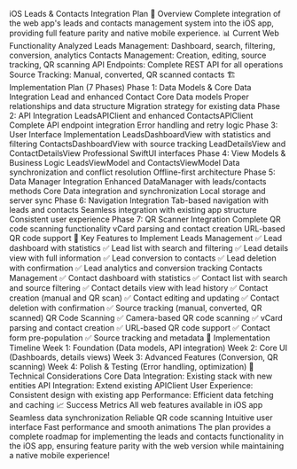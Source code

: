 iOS Leads & Contacts Integration Plan
🎯 Overview
Complete integration of the web app's leads and contacts management system into the iOS app, providing full feature parity and native mobile experience.
📊 Current Web Functionality Analyzed
Leads Management: Dashboard, search, filtering, conversion, analytics
Contacts Management: Creation, editing, source tracking, QR scanning
API Endpoints: Complete REST API for all operations
Source Tracking: Manual, converted, QR scanned contacts
🏗️ Implementation Plan (7 Phases)
Phase 1: Data Models & Core Data Integration
Lead and enhanced Contact Core Data models
Proper relationships and data structure
Migration strategy for existing data
Phase 2: API Integration
LeadsAPIClient and enhanced ContactsAPIClient
Complete API endpoint integration
Error handling and retry logic
Phase 3: User Interface Implementation
LeadsDashboardView with statistics and filtering
ContactsDashboardView with source tracking
LeadDetailsView and ContactDetailsView
Professional SwiftUI interfaces
Phase 4: View Models & Business Logic
LeadsViewModel and ContactsViewModel
Data synchronization and conflict resolution
Offline-first architecture
Phase 5: Data Manager Integration
Enhanced DataManager with leads/contacts methods
Core Data integration and synchronization
Local storage and server sync
Phase 6: Navigation Integration
Tab-based navigation with leads and contacts
Seamless integration with existing app structure
Consistent user experience
Phase 7: QR Scanner Integration
Complete QR code scanning functionality
vCard parsing and contact creation
URL-based QR code support
🔑 Key Features to Implement
Leads Management
✅ Lead dashboard with statistics
✅ Lead list with search and filtering
✅ Lead details view with full information
✅ Lead conversion to contacts
✅ Lead deletion with confirmation
✅ Lead analytics and conversion tracking
Contacts Management
✅ Contact dashboard with statistics
✅ Contact list with search and source filtering
✅ Contact details view with lead history
✅ Contact creation (manual and QR scan)
✅ Contact editing and updating
✅ Contact deletion with confirmation
✅ Source tracking (manual, converted, QR scanned)
QR Code Scanning
✅ Camera-based QR code scanning
✅ vCard parsing and contact creation
✅ URL-based QR code support
✅ Contact form pre-population
✅ Source tracking and metadata
📅 Implementation Timeline
Week 1: Foundation (Data models, API integration)
Week 2: Core UI (Dashboards, details views)
Week 3: Advanced Features (Conversion, QR scanning)
Week 4: Polish & Testing (Error handling, optimization)
🎨 Technical Considerations
Core Data Integration: Existing stack with new entities
API Integration: Extend existing APIClient
User Experience: Consistent design with existing app
Performance: Efficient data fetching and caching
📈 Success Metrics
All web features available in iOS app
Seamless data synchronization
Reliable QR code scanning
Intuitive user interface
Fast performance and smooth animations
The plan provides a complete roadmap for implementing the leads and contacts functionality in the iOS app, ensuring feature parity with the web version while maintaining a native mobile experience! 